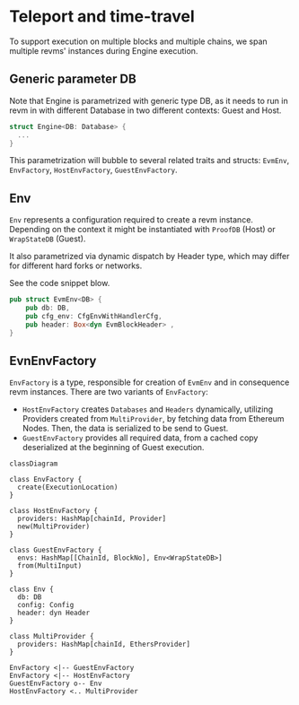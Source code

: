 # Teleport and time-travel

To support execution on multiple blocks and multiple chains, we span multiple revms' instances during Engine execution.

## Generic parameter DB
Note that Engine is parametrized with generic type DB, as it needs to run in revm in with different Database in two different contexts: Guest and Host.

```rust
struct Engine<DB: Database> {
  ...
}
```

This parametrization will bubble to several related traits and structs: `EvmEnv`, `EnvFactory`, `HostEnvFactory`, `GuestEnvFactory`.

## Env
`Env` represents a configuration required to create a revm instance. Depending on the context it might be instantiated with `ProofDB` (Host) or `WrapStateDB` (Guest).

It also parametrized via dynamic dispatch by Header type, which may differ for different hard forks or networks.

See the code snippet blow.

```rust
pub struct EvmEnv<DB> {
    pub db: DB,
    pub cfg_env: CfgEnvWithHandlerCfg,
    pub header: Box<dyn EvmBlockHeader> ,
}
```

## EvnEnvFactory

`EnvFactory` is a type, responsible for creation of `EvmEnv` and in consequence revm instances. There are two variants of `EnvFactory`:
- `HostEnvFactory` creates `Databases` and `Headers` dynamically, utilizing Providers created from `MultiProvider`, by fetching data from Ethereum Nodes. Then, the data is serialized to be send to Guest.
- `GuestEnvFactory` provides all required data, from a cached copy deserialized at the beginning of Guest execution.

```mermaid
classDiagram

class EnvFactory {
  create(ExecutionLocation)
}

class HostEnvFactory {
  providers: HashMap[chainId, Provider]
  new(MultiProvider)
}

class GuestEnvFactory {
  envs: HashMap[[ChainId, BlockNo], Env<WrapStateDB>]
  from(MultiInput)
}

class Env {
  db: DB
  config: Config
  header: dyn Header
}

class MultiProvider {
  providers: HashMap[chainId, EthersProvider]
}

EnvFactory <|-- GuestEnvFactory
EnvFactory <|-- HostEnvFactory
GuestEnvFactory o-- Env
HostEnvFactory <.. MultiProvider
```


